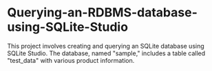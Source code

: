 # Querying-an-RDBMS-database-using-SQLite-Studio
This project involves creating and querying an SQLite database using SQLite Studio. The database, named "sample," includes a table called "test_data" with various product information.
